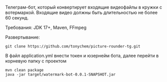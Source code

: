 Телеграм-бот, который конвертирует входящие видеофайлы в кружки с вотермаркой. 
Входящие видео должны быть длительностью не более 60 секунд.

Требования:
JDK 17+, Maven, FFmpeg

Развертывание:
```shell
git clone https://github.com/tonychem/picture-rounder-tg.git
```

В файл application.yml внести токен и юзернейм бота, далее перейти в корневую папку с проектом

```shell
mvn clean package
java -jar target/watermark-bot-0.0.1-SNAPSHOT.jar
```